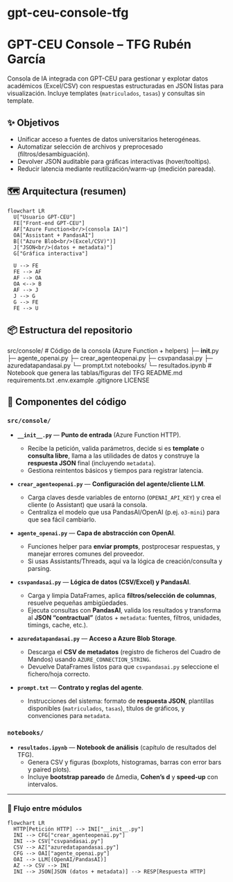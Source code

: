 # gpt-ceu-console-tfg
# GPT-CEU Console – TFG Rubén García

Consola de IA integrada con GPT-CEU para gestionar y explotar datos académicos (Excel/CSV) con
respuestas estructuradas en JSON listas para visualización. Incluye templates (`matriculados`, `tasas`)
y consultas sin template.

## ✨ Objetivos
- Unificar acceso a fuentes de datos universitarios heterogéneas.
- Automatizar selección de archivos y preprocesado (filtros/desambiguación).
- Devolver JSON auditable para gráficas interactivas (hover/tooltips).
- Reducir latencia mediante reutilización/warm-up (medición pareada).

## 🗺️ Arquitectura (resumen)
```mermaid
flowchart LR
  U["Usuario GPT-CEU"]
  FE["Front-end GPT-CEU"]
  AF["Azure Function<br/>(consola IA)"]
  OA["Assistant + PandasAI"]
  B[("Azure Blob<br/>(Excel/CSV)")]
  J["JSON<br/>(datos + metadata)"]
  G["Gráfica interactiva"]

  U --> FE
  FE --> AF
  AF --> OA
  OA <--> B
  AF --> J
  J --> G
  G --> FE
  FE --> U
```

## 📦 Estructura del repositorio
src/console/            # Código de la consola (Azure Function + helpers)
  ├─ __init__.py
  ├─ agente_openai.py
  ├─ crear_agenteopenai.py
  ├─ csvpandasai.py
  ├─ azuredatapandasai.py
  └─ prompt.txt
notebooks/
  └─ resultados.ipynb   # Notebook que genera las tablas/figuras del TFG
README.md
requirements.txt
.env.example
.gitignore
LICENSE

## 📁 Componentes del código

### `src/console/`
- **`__init__.py`** — **Punto de entrada** (Azure Function HTTP).
  - Recibe la petición, valida parámetros, decide si es **template** o **consulta libre**, llama a las utilidades de datos y construye la **respuesta JSON** final (incluyendo `metadata`).
  - Gestiona reintentos básicos y tiempos para registrar latencia.

- **`crear_agenteopenai.py`** — **Configuración del agente/cliente LLM**.
  - Carga claves desde variables de entorno (`OPENAI_API_KEY`) y crea el cliente (o Assistant) que usará la consola.
  - Centraliza el modelo que usa PandasAI/OpenAI (p.ej. `o3-mini`) para que sea fácil cambiarlo.

- **`agente_openai.py`** — **Capa de abstracción con OpenAI**.
  - Funciones helper para **enviar prompts**, postprocesar respuestas, y manejar errores comunes del proveedor.
  - Si usas Assistants/Threads, aquí va la lógica de creación/consulta y parsing.

- **`csvpandasai.py`** — **Lógica de datos (CSV/Excel) y PandasAI**.
  - Carga y limpia DataFrames, aplica **filtros/selección de columnas**, resuelve pequeñas ambigüedades.
  - Ejecuta consultas con **PandasAI**, valida los resultados y transforma al **JSON “contractual”** (datos + `metadata`: fuentes, filtros, unidades, timings, cache, etc.).

- **`azuredatapandasai.py`** — **Acceso a Azure Blob Storage**.
  - Descarga el **CSV de metadatos** (registro de ficheros del Cuadro de Mandos) usando `AZURE_CONNECTION_STRING`.
  - Devuelve DataFrames listos para que `csvpandasai.py` seleccione el fichero/hoja correcto.

- **`prompt.txt`** — **Contrato y reglas del agente**.
  - Instrucciones del sistema: formato de **respuesta JSON**, plantillas disponibles (`matriculados`, `tasas`), títulos de gráficos, y convenciones para `metadata`.

### `notebooks/`
- **`resultados.ipynb`** — **Notebook de análisis** (capítulo de resultados del TFG).
  - Genera CSV y figuras (boxplots, histogramas, barras con error bars y paired plots).
  - Incluye **bootstrap pareado** de Δmedia, **Cohen’s d** y **speed-up** con intervalos.

---

### 🔄 Flujo entre módulos

```mermaid
flowchart LR
  HTTP[Petición HTTP] --> INI["__init__.py"]
  INI --> CFG["crear_agenteopenai.py"]
  INI --> CSV["csvpandasai.py"]
  CSV --> AZ["azuredatapandasai.py"]
  CFG --> OAI["agente_openai.py"]
  OAI --> LLM[(OpenAI/PandasAI)]
  AZ --> CSV --> INI
  INI --> JSON[JSON (datos + metadata)] --> RESP[Respuesta HTTP]

